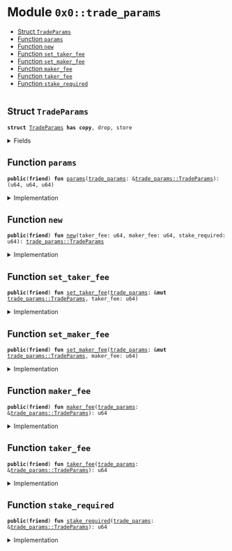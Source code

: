 
<a name="0x0_trade_params"></a>

# Module `0x0::trade_params`



-  [Struct `TradeParams`](#0x0_trade_params_TradeParams)
-  [Function `params`](#0x0_trade_params_params)
-  [Function `new`](#0x0_trade_params_new)
-  [Function `set_taker_fee`](#0x0_trade_params_set_taker_fee)
-  [Function `set_maker_fee`](#0x0_trade_params_set_maker_fee)
-  [Function `maker_fee`](#0x0_trade_params_maker_fee)
-  [Function `taker_fee`](#0x0_trade_params_taker_fee)
-  [Function `stake_required`](#0x0_trade_params_stake_required)


<pre><code></code></pre>



<a name="0x0_trade_params_TradeParams"></a>

## Struct `TradeParams`



<pre><code><b>struct</b> <a href="trade_params.md#0x0_trade_params_TradeParams">TradeParams</a> <b>has</b> <b>copy</b>, drop, store
</code></pre>



<details>
<summary>Fields</summary>


<dl>
<dt>
<code>taker_fee: u64</code>
</dt>
<dd>

</dd>
<dt>
<code>maker_fee: u64</code>
</dt>
<dd>

</dd>
<dt>
<code>stake_required: u64</code>
</dt>
<dd>

</dd>
</dl>


</details>

<a name="0x0_trade_params_params"></a>

## Function `params`



<pre><code><b>public</b>(<b>friend</b>) <b>fun</b> <a href="trade_params.md#0x0_trade_params_params">params</a>(<a href="trade_params.md#0x0_trade_params">trade_params</a>: &<a href="trade_params.md#0x0_trade_params_TradeParams">trade_params::TradeParams</a>): (u64, u64, u64)
</code></pre>



<details>
<summary>Implementation</summary>


<pre><code><b>public</b>(package) <b>fun</b> <a href="trade_params.md#0x0_trade_params_params">params</a>(<a href="trade_params.md#0x0_trade_params">trade_params</a>: &<a href="trade_params.md#0x0_trade_params_TradeParams">TradeParams</a>): (u64, u64, u64) {
    (<a href="trade_params.md#0x0_trade_params">trade_params</a>.taker_fee, <a href="trade_params.md#0x0_trade_params">trade_params</a>.maker_fee, <a href="trade_params.md#0x0_trade_params">trade_params</a>.stake_required)
}
</code></pre>



</details>

<a name="0x0_trade_params_new"></a>

## Function `new`



<pre><code><b>public</b>(<b>friend</b>) <b>fun</b> <a href="trade_params.md#0x0_trade_params_new">new</a>(taker_fee: u64, maker_fee: u64, stake_required: u64): <a href="trade_params.md#0x0_trade_params_TradeParams">trade_params::TradeParams</a>
</code></pre>



<details>
<summary>Implementation</summary>


<pre><code><b>public</b>(package) <b>fun</b> <a href="trade_params.md#0x0_trade_params_new">new</a>(
    taker_fee: u64,
    maker_fee: u64,
    stake_required: u64,
): <a href="trade_params.md#0x0_trade_params_TradeParams">TradeParams</a> {
    <a href="trade_params.md#0x0_trade_params_TradeParams">TradeParams</a> {
        taker_fee,
        maker_fee,
        stake_required,
    }
}
</code></pre>



</details>

<a name="0x0_trade_params_set_taker_fee"></a>

## Function `set_taker_fee`



<pre><code><b>public</b>(<b>friend</b>) <b>fun</b> <a href="trade_params.md#0x0_trade_params_set_taker_fee">set_taker_fee</a>(<a href="trade_params.md#0x0_trade_params">trade_params</a>: &<b>mut</b> <a href="trade_params.md#0x0_trade_params_TradeParams">trade_params::TradeParams</a>, taker_fee: u64)
</code></pre>



<details>
<summary>Implementation</summary>


<pre><code><b>public</b>(package) <b>fun</b> <a href="trade_params.md#0x0_trade_params_set_taker_fee">set_taker_fee</a>(
    <a href="trade_params.md#0x0_trade_params">trade_params</a>: &<b>mut</b> <a href="trade_params.md#0x0_trade_params_TradeParams">TradeParams</a>,
    taker_fee: u64,
) {
    <a href="trade_params.md#0x0_trade_params">trade_params</a>.taker_fee = taker_fee;
}
</code></pre>



</details>

<a name="0x0_trade_params_set_maker_fee"></a>

## Function `set_maker_fee`



<pre><code><b>public</b>(<b>friend</b>) <b>fun</b> <a href="trade_params.md#0x0_trade_params_set_maker_fee">set_maker_fee</a>(<a href="trade_params.md#0x0_trade_params">trade_params</a>: &<b>mut</b> <a href="trade_params.md#0x0_trade_params_TradeParams">trade_params::TradeParams</a>, maker_fee: u64)
</code></pre>



<details>
<summary>Implementation</summary>


<pre><code><b>public</b>(package) <b>fun</b> <a href="trade_params.md#0x0_trade_params_set_maker_fee">set_maker_fee</a>(
    <a href="trade_params.md#0x0_trade_params">trade_params</a>: &<b>mut</b> <a href="trade_params.md#0x0_trade_params_TradeParams">TradeParams</a>,
    maker_fee: u64,
) {
    <a href="trade_params.md#0x0_trade_params">trade_params</a>.maker_fee = maker_fee;
}
</code></pre>



</details>

<a name="0x0_trade_params_maker_fee"></a>

## Function `maker_fee`



<pre><code><b>public</b>(<b>friend</b>) <b>fun</b> <a href="trade_params.md#0x0_trade_params_maker_fee">maker_fee</a>(<a href="trade_params.md#0x0_trade_params">trade_params</a>: &<a href="trade_params.md#0x0_trade_params_TradeParams">trade_params::TradeParams</a>): u64
</code></pre>



<details>
<summary>Implementation</summary>


<pre><code><b>public</b>(package) <b>fun</b> <a href="trade_params.md#0x0_trade_params_maker_fee">maker_fee</a>(<a href="trade_params.md#0x0_trade_params">trade_params</a>: &<a href="trade_params.md#0x0_trade_params_TradeParams">TradeParams</a>): u64 {
    <a href="trade_params.md#0x0_trade_params">trade_params</a>.maker_fee
}
</code></pre>



</details>

<a name="0x0_trade_params_taker_fee"></a>

## Function `taker_fee`



<pre><code><b>public</b>(<b>friend</b>) <b>fun</b> <a href="trade_params.md#0x0_trade_params_taker_fee">taker_fee</a>(<a href="trade_params.md#0x0_trade_params">trade_params</a>: &<a href="trade_params.md#0x0_trade_params_TradeParams">trade_params::TradeParams</a>): u64
</code></pre>



<details>
<summary>Implementation</summary>


<pre><code><b>public</b>(package) <b>fun</b> <a href="trade_params.md#0x0_trade_params_taker_fee">taker_fee</a>(<a href="trade_params.md#0x0_trade_params">trade_params</a>: &<a href="trade_params.md#0x0_trade_params_TradeParams">TradeParams</a>): u64 {
    <a href="trade_params.md#0x0_trade_params">trade_params</a>.taker_fee
}
</code></pre>



</details>

<a name="0x0_trade_params_stake_required"></a>

## Function `stake_required`



<pre><code><b>public</b>(<b>friend</b>) <b>fun</b> <a href="trade_params.md#0x0_trade_params_stake_required">stake_required</a>(<a href="trade_params.md#0x0_trade_params">trade_params</a>: &<a href="trade_params.md#0x0_trade_params_TradeParams">trade_params::TradeParams</a>): u64
</code></pre>



<details>
<summary>Implementation</summary>


<pre><code><b>public</b>(package) <b>fun</b> <a href="trade_params.md#0x0_trade_params_stake_required">stake_required</a>(<a href="trade_params.md#0x0_trade_params">trade_params</a>: &<a href="trade_params.md#0x0_trade_params_TradeParams">TradeParams</a>): u64 {
    <a href="trade_params.md#0x0_trade_params">trade_params</a>.stake_required
}
</code></pre>



</details>
